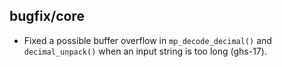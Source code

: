 ## bugfix/core

* Fixed a possible buffer overflow in `mp_decode_decimal()` and
  `decimal_unpack()` when an input string is too long (ghs-17).
